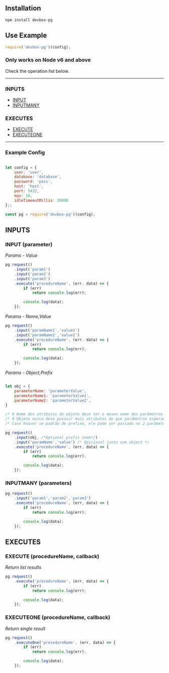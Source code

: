 ## Installation

    npm install devbox-pg

## Use Example

```javascript
require('devbox-pg')(config);
```

### Only works on Node v6 and above ####

Check the operation list below.

---------------------------------------

### INPUTS

* [INPUT](#input-parameter)
* [INPUTMANY](#inputmany-parameters)

### EXECUTES

* [EXECUTE](#execute-procedurename-callback)
* [EXECUTEONE](#executeone-procedurename-callback)

---------------------------------------

### Example Config
```javascript

let config = {
    user: 'user',
    database: 'database',
    password: 'pass',
    host: 'host',
    port: 5432,
    max: 10,
    idleTimeoutMillis: 30000
};;

const pg = require('devbox-pg')(config);

```

## INPUTS

### INPUT (parameter)


*Params - Value* 
```javascript
pg.request()
    .input('param1')
    .input('param2')
    .input('param3')
    .execute('procedureName', (err, data) => {
        if (err)
            return console.log(err);

        console.log(data);
    });
``` 
*Params - Name,Value* 
```javascript
pg.request()
    .input('paramName1','value1')
    .input('paramName2','value2')
    .execute('procedureName', (err, data) => {
        if (err)
            return console.log(err);

        console.log(data);
    });
``` 
*Params - Object,Prefix* 
```javascript

let obj = {
    parameterName: 'parameterValue',
    parameterName1: 'parameterValue1',
    parameterName2: 'parameterValue2',
}

/* O Nome dos atributos do objeto deve ter o mesmo nome dos parâmetros */
/* O Objeto nunca deve possuir mais atributos do que parâmetros esperados pela procedure */
/* Caso houver um padrão de prefixo, ele pode ser passado no 2 parâmetro do metodo -object- */

pg.request()
    .input(obj, /*Optional prefix name*/)
    .input('paramName','value') /* Opicional junto com object */
    .execute('procedureName', (err, data) => {
        if (err)
            return console.log(err);

        console.log(data);
    });
``` 

### INPUTMANY (parameters)
```javascript
pg.request()
    .input('param1','param2','param3')
    .execute('procedureName', (err, data) => {
        if (err)
            return console.log(err);

        console.log(data);
    });
``` 
## EXECUTES

### EXECUTE (procedureName, callback)
*Return list results* 
```javascript
pg.request()
    .execute('procedureName', (err, data) => {
        if (err)
            return console.log(err);

        console.log(data);
    });
``` 

### EXECUTEONE (procedureName, callback)
*Return single result* 
```javascript
pg.request()
    .executeOne('procedureName', (err, data) => {
        if (err)
            return console.log(err);

        console.log(data);
    });
``` 
